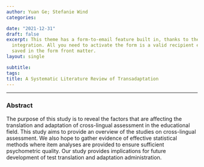 ```yaml
---
author: Yuan Ge; Stefanie Wind
categories:

date: "2021-12-31"
draft: false
excerpt: This theme has a form-to-email feature built in, thanks to the simple Formspree
  integration. All you need to activate the form is a valid recipient email address
  saved in the form front matter.
layout: single

subtitle: 
tags:
title: A Systematic Literature Review of Transadaptation 
---
```


---

### Abstract

The purpose of this study is to reveal the factors that are affecting the translation and adaptation of cross-lingual assessment in the educational field. This study aims to provide an overview of the studies on cross-lingual assessment. We also hope to gather evidence of effective statistical methods where item analyses are provided to ensure sufficient psychometric quality. Our study provides implications for future development of test translation and adaptation administration.